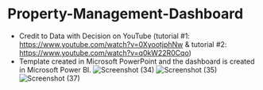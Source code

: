 # Property-Management-Dashboard
- Credit to Data with Decision on YouTube (tutorial #1: https://www.youtube.com/watch?v=0XyootjphNw & tutorial #2: https://www.youtube.com/watch?v=q0kW22R0Cqo)
- Template created in Microsoft PowerPoint and the dashboard is created in Microsoft Power BI.
![Screenshot (34)](https://user-images.githubusercontent.com/111636639/208895286-b23f4810-a348-4807-a50a-403bb4c39141.png)
![Screenshot (35)](https://user-images.githubusercontent.com/111636639/208895297-47ff0894-8a2f-49a6-ae88-565240a8b0ca.png)
![Screenshot (37)](https://user-images.githubusercontent.com/111636639/208895312-42ecd5f9-4ec4-414b-a80c-a9a1b4e96bcc.png)
